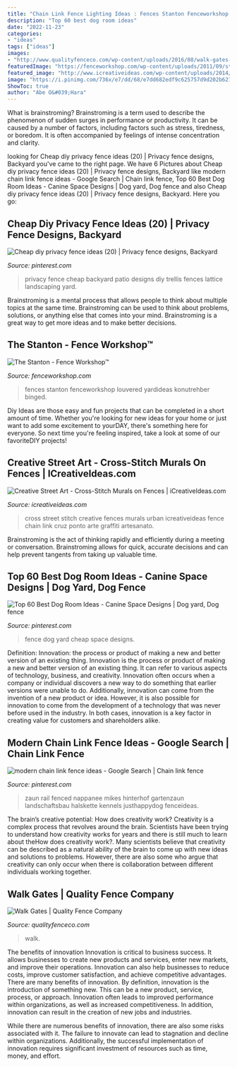 ```yaml
---
title: "Chain Link Fence Lighting Ideas : Fences Stanton Fenceworkshop Louvered Yardideas Konutrehber Binged"
description: "Top 60 best dog room ideas"
date: "2022-11-23"
categories:
- "ideas"
tags: ["ideas"]
images:
- "http://www.qualityfenceco.com/wp-content/uploads/2016/08/walk-gates-1.jpg"
featuredImage: "https://fenceworkshop.com/wp-content/uploads/2011/09/stanton1.jpg"
featured_image: "http://www.icreativeideas.com/wp-content/uploads/2014/06/Creative-Street-Art-Cross-Stitch-Murals-on-Fences-8_1.jpg?ed7071"
image: "https://i.pinimg.com/736x/e7/dd/68/e7dd682edf9c625757d9d202b62787bf.jpg"
ShowToc: true
author: "Abe O&#039;Hara"
---
```



What is brainstroming?
Brainstroming is a term used to describe the phenomenon of sudden surges in performance or productivity. It can be caused by a number of factors, including factors such as stress, tiredness, or boredom. It is often accompanied by feelings of intense concentration and clarity.

	

		
looking for Cheap diy privacy fence ideas (20) | Privacy fence designs, Backyard you've came to the right page. We have 6 Pictures about Cheap diy privacy fence ideas (20) | Privacy fence designs, Backyard like modern chain link fence ideas - Google Search | Chain link fence, Top 60 Best Dog Room Ideas - Canine Space Designs | Dog yard, Dog fence and also Cheap diy privacy fence ideas (20) | Privacy fence designs, Backyard. Here you go:
		
    
## Cheap Diy Privacy Fence Ideas (20) | Privacy Fence Designs, Backyard

<img loading=lazy src="https://i.pinimg.com/originals/a0/c9/a4/a0c9a49f67b79556e1e684e47a100686.jpg" onerror="this.onerror=null;this.src='https://tse1.mm.bing.net/th?id=OIP.WSI2OTegtvV_kCiOgAw6TgHaFc&amp;pid=15.1';" alt="Cheap diy privacy fence ideas (20) | Privacy fence designs, Backyard">

_Source: pinterest.com_

>privacy fence cheap backyard patio designs diy trellis fences lattice landscaping yard. 

	

Brainstroming is a mental process that allows people to think about multiple topics at the same time. Brainstroming can be used to think about problems, solutions, or anything else that comes into your mind. Brainstroming is a great way to get more ideas and to make better decisions.

    
## The Stanton - Fence Workshop™

<img loading=lazy src="https://fenceworkshop.com/wp-content/uploads/2011/09/stanton1.jpg" onerror="this.onerror=null;this.src='https://tse2.mm.bing.net/th?id=OIP.whDFsaV1aEycv5o5uvdqyQHaFj&amp;pid=15.1';" alt="The Stanton - Fence Workshop™">

_Source: fenceworkshop.com_

>fences stanton fenceworkshop louvered yardideas konutrehber binged. 

	

Diy Ideas are those easy and fun projects that can be completed in a short amount of time. Whether you're looking for new ideas for your home or just want to add some excitement to yourDAY, there's something here for everyone. So next time you're feeling inspired, take a look at some of our favoriteDIY projects!

    
## Creative Street Art - Cross-Stitch Murals On Fences | ICreativeIdeas.com

<img loading=lazy src="http://www.icreativeideas.com/wp-content/uploads/2014/06/Creative-Street-Art-Cross-Stitch-Murals-on-Fences-8_1.jpg?ed7071" onerror="this.onerror=null;this.src='https://tse2.mm.bing.net/th?id=OIP.ACpNnDlYsPYBkOxD0K1MZQHaGw&amp;pid=15.1';" alt="Creative Street Art - Cross-Stitch Murals on Fences | iCreativeIdeas.com">

_Source: icreativeideas.com_

>cross street stitch creative fences murals urban icreativeideas fence chain link cruz ponto arte graffiti artesanato. 

	

Brainstroming is the act of thinking rapidly and efficiently during a meeting or conversation. Brainstroming allows for quick, accurate decisions and can help prevent tangents from taking up valuable time.

    
## Top 60 Best Dog Room Ideas - Canine Space Designs | Dog Yard, Dog Fence

<img loading=lazy src="https://i.pinimg.com/736x/97/8a/f7/978af7cd751472c6b5ab66020b9f4d60.jpg" onerror="this.onerror=null;this.src='https://tse1.mm.bing.net/th?id=OIP.gB6r7Yu_hONxYtHBQf0NdwHaE_&amp;pid=15.1';" alt="Top 60 Best Dog Room Ideas - Canine Space Designs | Dog yard, Dog fence">

_Source: pinterest.com_

>fence dog yard cheap space designs. 

	

Definition: Innovation: the process or product of making a new and better version of an existing thing.
Innovation is the process or product of making a new and better version of an existing thing. It can refer to various aspects of technology, business, and creativity. Innovation often occurs when a company or individual discovers a new way to do something that earlier versions were unable to do. Additionally, innovation can come from the invention of a new product or idea. However, it is also possible for innovation to come from the development of a technology that was never before used in the industry. In both cases, innovation is a key factor in creating value for customers and shareholders alike.

    
## Modern Chain Link Fence Ideas - Google Search | Chain Link Fence

<img loading=lazy src="https://i.pinimg.com/736x/e7/dd/68/e7dd682edf9c625757d9d202b62787bf.jpg" onerror="this.onerror=null;this.src='https://tse1.mm.bing.net/th?id=OIP.SJt0neKiqP0hIuEEgQonMAHaFj&amp;pid=15.1';" alt="modern chain link fence ideas - Google Search | Chain link fence">

_Source: pinterest.com_

>zaun rail fenced nappanee mikes hinterhof gartenzaun landschaftsbau halskette kennels justhappydog fenceideas. 

	

The brain’s creative potential: How does creativity work?
Creativity is a complex process that revolves around the brain. Scientists have been trying to understand how creativity works for years and there is still much to learn about theHow does creativity work?. Many scientists believe that creativity can be described as a natural ability of the brain to come up with new ideas and solutions to problems. However, there are also some who argue that creativity can only occur when there is collaboration between different individuals working together.

    
## Walk Gates | Quality Fence Company

<img loading=lazy src="http://www.qualityfenceco.com/wp-content/uploads/2016/08/walk-gates-1.jpg" onerror="this.onerror=null;this.src='https://tse3.mm.bing.net/th?id=OIP.fg4x8fmSIZu0jYWaRMuQRAHaFj&amp;pid=15.1';" alt="Walk Gates | Quality Fence Company">

_Source: qualityfenceco.com_

>walk. 

	

The benefits of innovation
Innovation is critical to business success. It allows businesses to create new products and services, enter new markets, and improve their operations. Innovation can also help businesses to reduce costs, improve customer satisfaction, and achieve competitive advantages.
There are many benefits of innovation. By definition, innovation is the introduction of something new. This can be a new product, service, process, or approach. Innovation often leads to improved performance within organizations, as well as increased competitiveness. In addition, innovation can result in the creation of new jobs and industries.

While there are numerous benefits of innovation, there are also some risks associated with it. The failure to innovate can lead to stagnation and decline within organizations. Additionally, the successful implementation of innovation requires significant investment of resources such as time, money, and effort.

